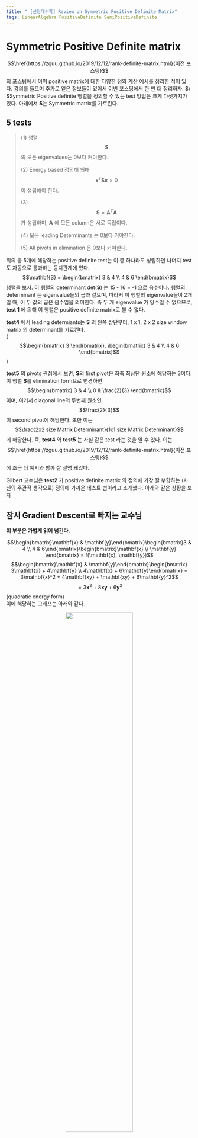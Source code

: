 ```yaml
---
title: " [선형대수학] Review on Symmetric Positive Definite Matrix"
tags: LinearAlgebra PositiveDefinite SemiPositiveDefinite
---
```


# Symmetric Positive Definite matrix
$$\href{https://zguu.github.io/2019/12/12/rank-definite-matrix.html}{이전 포스팅}$$의 포스팅에서  이미 positive matrix에 대한 다양한 정와 계산 예시를 정리한 적이 있다. 강의를 들으며 추가로 얻은 정보들이 있어서 이번 포스팅에서 한 번 더 정리하자.
$\ $Symmetric Positive definite 행렬을 정의할 수 있는 test 방법은 크게 다섯가지가 있다. 아래에서 $\mathbf{S}$는 Symmetric matrix를 가르킨다.

## 5 tests

>(1) 행렬 $$\mathbf{S}$$의 모든 eigenvalues는 0보다 커야한다.
>
>(2) Energy based 정의해 의해 $$\mathbf{x}^T\mathbf{Sx} > 0$$ 이 성립해야 한다.
>
>(3) $$\mathbf{S} = \mathbf{A}^T\mathbf{A}$$ 가 성립하며, $\mathbf{A}$ 에 모든 column은 서로 독립이다.
>
>(4) 모든 leading Determinants 는 0보다 커야한다.
>
>(5) All pivots in elimination 은 0보다 커야한다.

위의 총 5개에 해당하는 positive definite test는 이 중 하나라도 성립하면 나머지 test도 자동으로 통과하는 등치관계에 있다. <br>
$$\mathbf{S} = \begin{bmatrix} 3 & 4 \\ 4 & 6 \end{bmatrix}$$ 행렬을 보자. 이 행렬의 determinant det($\mathbf{S}$) 는  15 - 16 = -1 으로 음수이다. 행렬의 determinant 는 eigenvalue들의 곱과 같으며, 따라서 이 행렬의 eigenvalue들이 2개일 때, 이 두 값의 곱은 음수임을 의미한다. 즉 두 개 eigenvalue 가 양수일 수 없으므로, **test 1** 에 의해 이 행렬은 positive definite matrix로 볼 수 없다.<br>

**test4** 에서 leading determiants는 $\mathbf{S}$ 의 왼쪽 상단부터, 1 x 1, 2 x 2 size window matrix 의 determinant를 가르킨다. <br>
($$\begin{bmatrix} 3 \end{bmatrix}, \begin{bmatrix} 3 & 4 \\ 4 & 6 \end{bmatrix}$$) <br>

**test5** 의 pivots 관점에서 보면, $\mathbf{S}$의 first pivot은 좌측 최상단 원소에 해당하는 3이다. 이 행렬 $\mathbf{S}$를 elimination form으로 변경하면 $$\begin{bmatrix} 3 & 4 \\ 0 & \frac{2}{3} \end{bmatrix}$$ 이며, 여기서 diagonal line의 두번째 원소인 $$\frac{2}{3}$$이 second pivot에 해당한다. 또한 이는 $$\frac{2x2 size Matrix Determinant}{1x1 size Matrix Determinant}$$ 에 해당한다. 즉, **test4** 와 **test5** 는 사실 같은 test 라는 것을 알 수 있다.
이는 $$\href{https://zguu.github.io/2019/12/12/rank-definite-matrix.html}{이전 포스팅}$$ 에 조금 더 예시와 함께 잘 설명 돼있다.

Gilbert 교수님은 **test2** 가 positive definite matrix 의 정의에 가장 잘 부합하는 (자신의 주관적 생각으로) 정의에 가까운 테스트 법이라고 소개했다. 아래와 같은 상황을 보자 <br>


## 잠시 Gradient Descent로 빠지는 교수님

**이 부분은 가볍게 읽어 넘긴다.**

$$\begin{bmatrix}\mathbf{x} & \mathbf{y}\end{bmatrix}\begin{bmatrix}3 & 4 \\ 4 & 6\end{bmatrix}\begin{bmatrix}\mathbf{x} \\ \mathbf{y} \end{bmatrix} = f(\mathbf{x}, \mathbf{y})$$
$$\begin{bmatrix}\mathbf{x} & \mathbf{y}\end{bmatrix}\begin{bmatrix} 3\mathbf{x} + 4\mathbf{y} \\ 4\mathbf{x} + 6\mathbf{y}\end{bmatrix} = 3\mathbf{x}^2 + 4\mathbf{xy} + \mathbf{xy} + 6\mathbf{y}^2$$
$$ = 3\mathbf{x}^2 + 8\mathbf{xy} + 6\mathbf{y}^2 $$ (quadratic energy form)<br>
이에 해당하는 그래프는 아래와 같다.
<center><img src="https://imgur.com/jOCYLWv.png" width="60%" height="60%"></center>

대부분의 Deep Learning, Machine Learning, Neural Nets, Big Computation에서 손실함수 (loss function)들은 대부분 위와 같은 Bowl Shape 형태를 기본으로 보인다. 즉, 이렇게 생긴 energy 함수를 minimize 시키는 데에 목적이 있다고 볼 수 있다.
$$f(\mathbf{x},\mathbf{y}) = \mathbf{xS}\mathbf{x}^T + \mathbf{x}^T\mathbf{b}$$ 그래프는 아래와 같다.
<center><img src="https://imgur.com/9gs19Sb.png" width="60%" height="60%"></center>
위의 두 Bowl Shape 모두 Convex 형태에 해당하며, 많은 실전 문제들은 어떻게 이 Convex의 특정지점에서 최소 지점으로 갈 것인지를 다룬다. 즉, Gradient 를 계산하는 문제이다. 우리는 여기서 Gradient Descent 에 대해 깊게 다루고자 하는 것은 아니다. Eigenvalue 값의 차이가 Gradient Descent 알고리즘에서 어떤 영향을 끼치는 지에 대한 힌트만 얻고 넘어가기로 한다.<br>
<center>$$\begin{bmatrix} \frac{\partial f}{\partial x} \\ \frac{\partial f}{\partial y}\end{bmatrix} = \nabla f$$</center>

Gradient Descent 에서 가장 유의해야할 문제 중 하나는, 해당 Convex가 너무 narrow할 때, step size에 민감하게 수렴도가 바뀐다는 것이다. 즉 너무 뾰족하게 좁은 Bowl 모양에서 너무 큰 step size를 가져가면 우리는 최솟점에 도달하기 힘들 수 있다. <br>
$\ $즉, 이런 Bowl Shape 함수의 수렴 가능 여부는 Convex 의 narrow 정도에 영향을 받는데, eigenvalue는 해당 convex shape에 대한 단서를 준다.
> 뭐...간단히 정리해보면 positive definite matrix는 수렴 가능한 convex 형태를 주므로 중요하다.

## Definite matrix 의 유용한 성질들
$\ $ Positive definite matrix에 해당하는 각 행렬 $$mathbf{S, T}$$ 를 더해도 여전히 positive definite matrix에 해당할까? Energy test를 활용해서 증명해보자.<br>
$$mathbf{S + T}$$가 positive definite 임을 증명하려면, 아래가 성립해야 한다. <br>
<center> $$mathbf{x(S+T)x^T} > 0 for\ every\ mathbf{x}$$ gg
